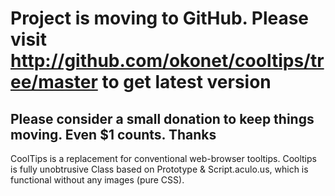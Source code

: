 # Project is moving to GitHub. Please visit http://github.com/okonet/cooltips/tree/master to get latest version #

## Please consider a small donation to keep things moving. Even $1 counts. Thanks ##

CoolTips is a replacement for conventional web-browser tooltips. Cooltips is fully unobtrusive Class based on Prototype &amp; Script.aculo.us, which is functional without any images (pure CSS).